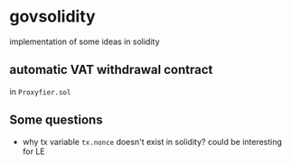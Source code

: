 # govsolidity
implementation of some ideas in solidity

## automatic VAT withdrawal contract

in `Proxyfier.sol`

## Some questions

- why tx variable `tx.nonce` doesn't exist in solidity? could be interesting for LE